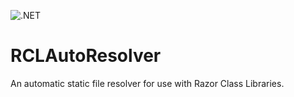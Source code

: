 ![.NET](https://github.com/KFSoftware-Ltd/RCLAutoResolver/workflows/.NET/badge.svg)


# RCLAutoResolver
An automatic static file resolver for use with Razor Class Libraries.
